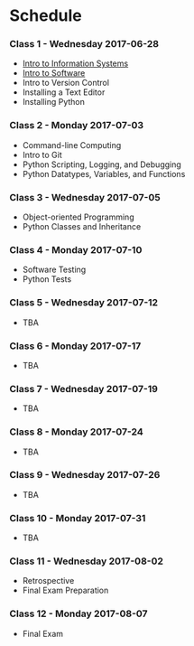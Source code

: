 # Schedule

### Class 1 - Wednesday 2017-06-28

  + [Intro to Information Systems](/notes/information-systems/notes.md)
  + [Intro to Software](/notes/software/notes.md)
  + Intro to Version Control
  + Installing a Text Editor
  + Installing Python

### Class 2 - Monday 2017-07-03

  + Command-line Computing
  + Intro to Git
  + Python Scripting, Logging, and Debugging
  + Python Datatypes, Variables, and Functions

### Class 3 - Wednesday 2017-07-05

  + Object-oriented Programming
  + Python Classes and Inheritance

### Class 4 - Monday 2017-07-10

  + Software Testing
  + Python Tests

### Class 5 - Wednesday 2017-07-12

  + TBA

### Class 6 - Monday 2017-07-17

  + TBA

### Class 7 - Wednesday 2017-07-19

  + TBA

### Class 8 - Monday 2017-07-24

  + TBA

### Class 9 - Wednesday 2017-07-26

  + TBA

### Class 10 - Monday 2017-07-31

  + TBA

### Class 11 - Wednesday 2017-08-02

  + Retrospective
  + Final Exam Preparation

### Class 12 - Monday 2017-08-07

  + Final Exam

